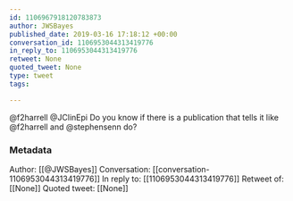 ```yaml
---
id: 1106967918120783873
author: JWSBayes
published_date: 2019-03-16 17:18:12 +00:00
conversation_id: 1106953044313419776
in_reply_to: 1106953044313419776
retweet: None
quoted_tweet: None
type: tweet
tags:

---
```


@f2harrell @JClinEpi Do you know if there is a publication that tells it like @f2harrell and @stephensenn do?

### Metadata

Author: [[@JWSBayes]]
Conversation: [[conversation-1106953044313419776]]
In reply to: [[1106953044313419776]]
Retweet of: [[None]]
Quoted tweet: [[None]]
